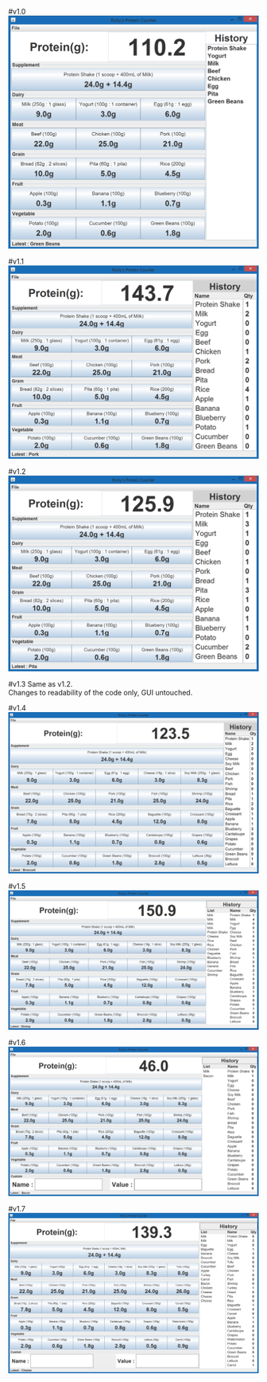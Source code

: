 #v1.0
![alt tag](https://github.com/Rickydam/Java-ProteinCounter/blob/master/v1.0/v1.0.png)

#v1.1
![alt tag](https://github.com/Rickydam/Java-ProteinCounter/blob/master/v1.1/v1.1.png)

#v1.2
![alt tag](https://github.com/Rickydam/Java-ProteinCounter/blob/master/v1.2/v1.2.png)

#v1.3
Same as v1.2.                                 
Changes to readability of the code only, GUI untouched.

#v1.4
![alt tag](https://github.com/Rickydam/Java-ProteinCounter/blob/master/v1.4/v1.4.png)

#v1.5
![alt tag](https://github.com/Rickydam/Java-ProteinCounter/blob/master/v1.5/v1.5.png)

#v1.6
![alt tag](https://github.com/Rickydam/Java-ProteinCounter/blob/master/v1.6/v1.6.png)

#v1.7
![alt tag](https://github.com/Rickydam/Java-ProteinCounter/blob/master/v1.7/v1.7.png)
 

